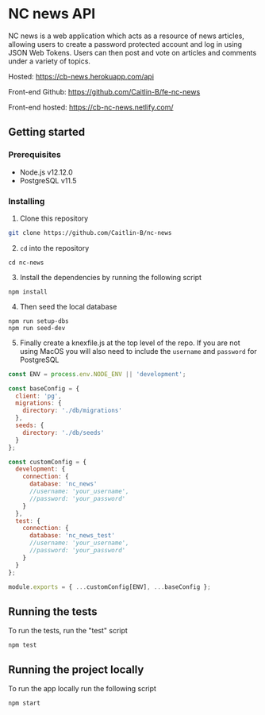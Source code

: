 # NC news API

NC news is a web application which acts as a resource of news articles, allowing users to create a password protected account and log in using JSON Web Tokens. Users can then post and vote on articles and comments under a variety of topics. 

Hosted: https://cb-news.herokuapp.com/api

Front-end Github: https://github.com/Caitlin-B/fe-nc-news

Front-end hosted: https://cb-nc-news.netlify.com/

## Getting started

### Prerequisites

- Node.js v12.12.0
- PostgreSQL v11.5

### Installing

1. Clone this repository

```bash
git clone https://github.com/Caitlin-B/nc-news
```

2. `cd` into the repository

```
cd nc-news
```

3. Install the dependencies by running the following script

```
npm install
```

4. Then seed the local database

```
npm run setup-dbs
npm run seed-dev
```

5. Finally create a knexfile.js at the top level of the repo. If you are not using MacOS you will also need to include the `username` and `password` for PostgreSQL

```js
const ENV = process.env.NODE_ENV || 'development';

const baseConfig = {
  client: 'pg',
  migrations: {
    directory: './db/migrations'
  },
  seeds: {
    directory: './db/seeds'
  }
};

const customConfig = {
  development: {
    connection: {
      database: 'nc_news'
      //username: 'your_username',
      //password: 'your_password'
    }
  },
  test: {
    connection: {
      database: 'nc_news_test'
      //username: 'your_username',
      //password: 'your_password'
    }
  }
};

module.exports = { ...customConfig[ENV], ...baseConfig };
```

## Running the tests

To run the tests, run the "test" script

```
npm test
```

## Running the project locally

To run the app locally run the following script

```
npm start
```
